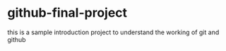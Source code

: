 # github-final-project
this is a sample introduction project to understand the working of git and github 
